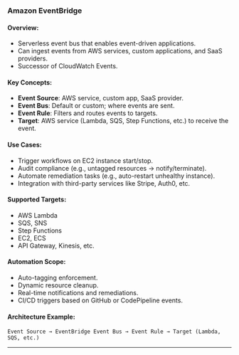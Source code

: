 ### Amazon EventBridge

#### Overview:

* Serverless event bus that enables event-driven applications.
* Can ingest events from AWS services, custom applications, and SaaS providers.
* Successor of CloudWatch Events.

#### Key Concepts:

* **Event Source**: AWS service, custom app, SaaS provider.
* **Event Bus**: Default or custom; where events are sent.
* **Event Rule**: Filters and routes events to targets.
* **Target**: AWS service (Lambda, SQS, Step Functions, etc.) to receive the event.

#### Use Cases:

* Trigger workflows on EC2 instance start/stop.
* Audit compliance (e.g., untagged resources → notify/terminate).
* Automate remediation tasks (e.g., auto-restart unhealthy instance).
* Integration with third-party services like Stripe, Auth0, etc.

#### Supported Targets:

* AWS Lambda
* SQS, SNS
* Step Functions
* EC2, ECS
* API Gateway, Kinesis, etc.

#### Automation Scope:

* Auto-tagging enforcement.
* Dynamic resource cleanup.
* Real-time notifications and remediations.
* CI/CD triggers based on GitHub or CodePipeline events.

#### Architecture Example:

```
Event Source → EventBridge Event Bus → Event Rule → Target (Lambda, SQS, etc.)
```

---
